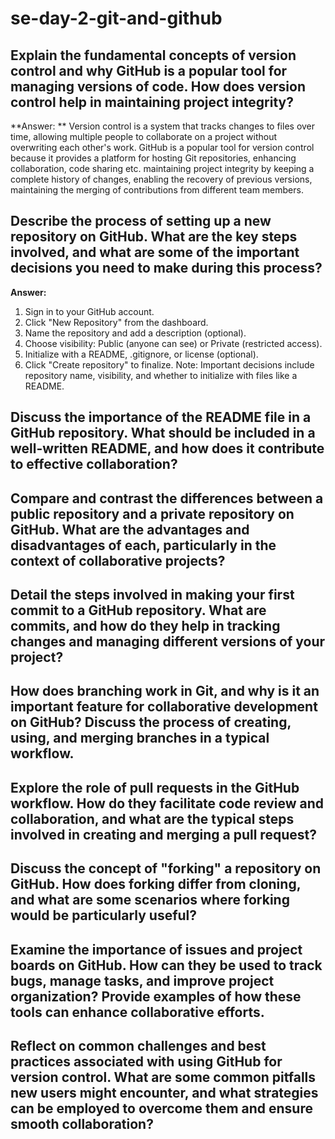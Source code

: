# se-day-2-git-and-github
## Explain the fundamental concepts of version control and why GitHub is a popular tool for managing versions of code. How does version control help in maintaining project integrity?
**Answer: **
Version control is a system that tracks changes to files over time, allowing multiple people to collaborate on a project without overwriting each other's work. 
GitHub is a popular tool for version control because it provides a platform for hosting Git repositories, enhancing collaboration, code sharing etc.
maintaining project integrity by keeping a complete history of changes, enabling the recovery of previous versions, maintaining the merging of contributions from different team members.

## Describe the process of setting up a new repository on GitHub. What are the key steps involved, and what are some of the important decisions you need to make during this process?
**Answer:**
1. Sign in to your GitHub account.
2. Click "New Repository" from the dashboard.
3. Name the repository and add a description (optional).
4. Choose visibility: Public (anyone can see) or Private (restricted access).
5. Initialize with a README, .gitignore, or license (optional).
6. Click "Create repository" to finalize.
Note: Important decisions include repository name, visibility, and whether to initialize with files like a README.

## Discuss the importance of the README file in a GitHub repository. What should be included in a well-written README, and how does it contribute to effective collaboration?

## Compare and contrast the differences between a public repository and a private repository on GitHub. What are the advantages and disadvantages of each, particularly in the context of collaborative projects?

## Detail the steps involved in making your first commit to a GitHub repository. What are commits, and how do they help in tracking changes and managing different versions of your project?

## How does branching work in Git, and why is it an important feature for collaborative development on GitHub? Discuss the process of creating, using, and merging branches in a typical workflow.

## Explore the role of pull requests in the GitHub workflow. How do they facilitate code review and collaboration, and what are the typical steps involved in creating and merging a pull request?

## Discuss the concept of "forking" a repository on GitHub. How does forking differ from cloning, and what are some scenarios where forking would be particularly useful?

## Examine the importance of issues and project boards on GitHub. How can they be used to track bugs, manage tasks, and improve project organization? Provide examples of how these tools can enhance collaborative efforts.

## Reflect on common challenges and best practices associated with using GitHub for version control. What are some common pitfalls new users might encounter, and what strategies can be employed to overcome them and ensure smooth collaboration?
